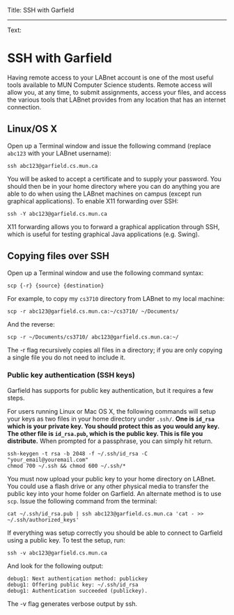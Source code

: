 Title: SSH with Garfield

----

Text: 

# SSH with Garfield

Having remote access to your LABnet account is one of the most useful tools available to MUN Computer Science students. Remote access will allow you, at any time, to submit assignments, access your files, and access the various tools that LABnet provides from any location that has an internet connection.

## Linux/OS X

Open up a Terminal window and issue the following command (replace `abc123` with your LABnet username):

```
ssh abc123@garfield.cs.mun.ca
```

You will be asked to accept a certificate and to supply your password. You should then be in your home directory where you can do anything you are able to do when using the LABnet machines on campus (except run graphical applications). To enable X11 forwarding over SSH:

```
ssh -Y abc123@garfield.cs.mun.ca
```

X11 forwarding allows you to forward a graphical application through SSH, which is useful for testing graphical Java applications (e.g. Swing).

## Copying files over SSH

Open up a Terminal window and use the following command syntax:

```
scp {-r} {source} {destination}
```

For example, to copy my `cs3710` directory from LABnet to my local machine:

```
scp -r abc123@garfield.cs.mun.ca:~/cs3710/ ~/Documents/
```

And the reverse:

```
scp -r ~/Documents/cs3710/ abc123@garfield.cs.mun.ca:~/
```

The -r flag recursively copies all files in a directory; if you are only copying a single file you do not need to include it.

### Public key authentication (SSH keys)

Garfield has supports for public key authentication, but it requires a few steps.

For users running Linux or Mac OS X, the following commands will setup your keys as two files in your home directory under `.ssh/`. **One is `id_rsa` which is your private key. You should protect this as you would any key. The other file is `id_rsa.pub`, which is the public key. This is file you distribute.** When prompted for a passphrase, you can simply hit return.

```
ssh-keygen -t rsa -b 2048 -f ~/.ssh/id_rsa -C "your_email@youremail.com"
chmod 700 ~/.ssh && chmod 600 ~/.ssh/*
```

You must now upload your public key to your home directory on LABnet. You could use a flash drive or any other physical media to transfer the public key into your home folder on Garfield. An alternate method is to use `scp`. Issue the following command from the terminal:

```
cat ~/.ssh/id_rsa.pub | ssh abc123@garfield.cs.mun.ca 'cat - >> ~/.ssh/authorized_keys'
```

If everything was setup correctly you should be able to connect to Garfield using a public key. To test the setup, run:

```
ssh -v abc123@garfield.cs.mun.ca
```

And look for the following output:

```
debug1: Next authentication method: publickey
debug1: Offering public key: ~/.ssh/id_rsa
debug1: Authentication succeeded (publickey).
```

The -v flag generates verbose output by ssh.
